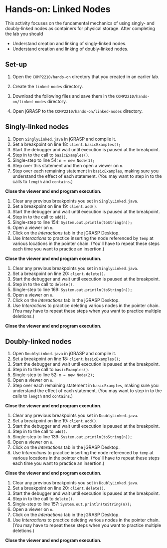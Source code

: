 <!---
   @author   Dean Hendrix (dh@auburn.edu)
   @version  2016-09-28
-->

# Hands-on: Linked Nodes

This activity focuses on the fundamental mechanics of using singly- and doubly-linked nodes as containers for physical storage. After completing the lab you should

* Understand creation and linking of singly-linked nodes.
* Understand creation and linking of doubly-linked nodes.


## Set-up

1. Open the `COMP2210/hands-on` directory that you created in an earlier lab.

1. Create the `linked-nodes` directory.

1. Download the following files and save them in the `COMP2210/hands-on/linked-nodes` directory.


1. Open jGRASP to the `COMP2210/hands-on/linked-nodes` directory.


## Singly-linked nodes

1. Open `SinglyLinked.java` in jGRASP and compile it.
1. Set a breakpoint on line 18: `client.basicExamples();`
1. Start the debugger and wait until execution is paused at the breakpoint.
1. Step in to the call to `basicExamples()`.
1. Single-step to line 54: `n = new Node(1);`
1. Step over this statement and then open a viewer on `n`.
1. Step over each remaining statement in `basicExamples`, making sure you understand the effect of each statement. (You may want to step in to the calls to `length` and `contains`.)

**Close the viewer and end program execution.**

1. Clear any previous breakpoints you set in `SinglyLinked.java`.
1. Set a breakpoint on line 19: `client.add()`.
1. Start the debugger and wait until execution is paused at the breakpoint.
1. Step in to the call to `add()`.
1. Single-step to line 154: `System.out.println(toString(n));`
1. Open a viewer on `n`.
1. Click on the *Interactions* tab in the jGRASP Desktop.
1. Use *Interactions* to practice inserting the node referenced by `temp` at various locations in the pointer chain. (You'll have to repeat these steps each time you want to practice an insertion.)


**Close the viewer and end program execution.**

1. Clear any previous breakpoints you set in `SinglyLinked.java`.
1. Set a breakpoint on line 20: `client.delete()`.
1. Start the debugger and wait until execution is paused at the breakpoint.
1. Step in to the call to `delete()`.
1. Single-step to line 169: `System.out.println(toString(n));`
1. Open a viewer on `n`.
1. Click on the *Interactions* tab in the jGRASP Desktop.
1. Use *Interactions* to practice deleting various nodes in the pointer chain. (You may have to repeat these steps when you want to practice multiple deletions.)

**Close the viewer and end program execution.**



## Doubly-linked nodes

1. Open `DoublyLinked.java` in jGRASP and compile it.
1. Set a breakpoint on line 18: `client.basicExamples();`
1. Start the debugger and wait until execution is paused at the breakpoint.
1. Step in to the call to `basicExamples()`.
1. Single-step to line 52: `m = new Node(2);`
1. Open a viewer on `n`.
1. Step over each remaining statement in `basicExamples`, making sure you understand the effect of each statement. (You may want to step in to the calls to `length` and `contains`.)

**Close the viewer and end program execution.**

1. Clear any previous breakpoints you set in `DoublyLinked.java`.
1. Set a breakpoint on line 19: `client.add()`.
1. Start the debugger and wait until execution is paused at the breakpoint.
1. Step in to the call to `add()`.
1. Single-step to line 139: `System.out.println(toString(n));`
1. Open a viewer on `n`.
1. Click on the *Interactions* tab in the jGRASP Desktop.
1. Use *Interactions* to practice inserting the node referenced by `temp` at various locations in the pointer chain. (You'll have to repeat these steps each time you want to practice an insertion.)


**Close the viewer and end program execution.**

1. Clear any previous breakpoints you set in `DoublyLinked.java`.
1. Set a breakpoint on line 20: `client.delete()`.
1. Start the debugger and wait until execution is paused at the breakpoint.
1. Step in to the call to `delete()`.
1. Single-step to line 157: `System.out.println(toString(n));`
1. Open a viewer on `n`.
1. Click on the *Interactions* tab in the jGRASP Desktop.
1. Use *Interactions* to practice deleting various nodes in the pointer chain. (You may have to repeat these steps when you want to practice multiple deletions.)

**Close the viewer and end program execution.**


